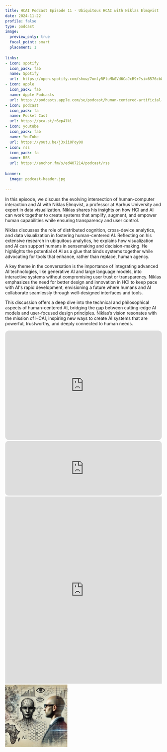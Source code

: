 ```yaml
---
title: HCAI Podcast Episode 11 - Ubiquitous HCAI with Niklas Elmqvist
date: 2024-11-22
profile: false
type: podcast
image:
  preview_only: true
  focal_point: smart
  placement: 1

links: 
- icon: spotify
  icon_pack: fab
  name: Spotify
  url:  https://open.spotify.com/show/7onlyRPluMk0Vd6CaJcR9r?si=6576cb8ddff74a2c
- icon: apple
  icon_pack: fab
  name: Apple Podcasts
  url: https://podcasts.apple.com/se/podcast/human-centered-artificial-intelligence/id1717384556?i=1000677880493
- icon: podcast
  icon_pack: fa
  name: Pocket Cast
  url: https://pca.st/r6ep4lkl
- icon: youtube
  icon_pack: fab
  name: YouTube
  url: https://youtu.be/j3xii0Poy0U
- icon: rss
  icon_pack: fa
  name: RSS
  url: https://anchor.fm/s/ed407214/podcast/rss

banner:
  image: podcast-header.jpg  

---
```


In this episode, we discuss the evolving intersection of human-computer interaction and AI with Niklas Elmqvist, a professor at Aarhus University and expert in data visualization. Niklas shares his insights on how HCI and AI can work together to create systems that amplify, augment, and empower human capabilities while ensuring transparency and user control.


<!--more-->
Niklas discusses the role of distributed cognition, cross-device analytics, and data visualization in fostering human-centered AI. Reflecting on his extensive research in ubiquitous analytics, he explains how visualization and AI can support humans in sensemaking and decision-making. He highlights the potential of AI as a glue that binds systems together while advocating for tools that enhance, rather than replace, human agency.

A key theme in the conversation is the importance of integrating advanced AI technologies, like generative AI and large language models, into interactive systems without compromising user trust or transparency. Niklas emphasizes the need for better design and innovation in HCI to keep pace with AI's rapid development, envisioning a future where humans and AI collaborate seamlessly through well-designed interfaces and tools.

This discussion offers a deep dive into the technical and philosophical aspects of human-centered AI, bridging the gap between cutting-edge AI models and user-focused design principles. Niklas’s vision resonates with the mission of HCAI, inspiring new ways to create AI systems that are powerful, trustworthy, and deeply connected to human needs.


<iframe style="border-radius:12px" src="https://open.spotify.com/embed/episode/3uymCD1OKtHvSEpftF2jTV/video?utm_source=generator" width="100%" height="351" frameBorder="0" allowfullscreen="" allow="autoplay; clipboard-write; encrypted-media; fullscreen; picture-in-picture" loading="lazy"></iframe>

<iframe allow="autoplay *; encrypted-media *; fullscreen *; clipboard-write" frameborder="0" height="175" style="width:100%;overflow:hidden;border-radius:10px;" sandbox="allow-forms allow-popups allow-same-origin allow-scripts allow-storage-access-by-user-activation allow-top-navigation-by-user-activation" src="https://embed.podcasts.apple.com/se/podcast/human-centered-artificial-intelligence/id1717384556?i=1000677880493"></iframe>


<iframe width="100%" height="600" src="https://www.youtube.com/embed/j3xii0Poy0U?si=EUxDkqWL9FemfEcW" title="HCAI 11 -  Ubiquitous HCAI with Niklas Elmqvist" frameborder="0" allow="accelerometer; autoplay; clipboard-write; encrypted-media; gyroscope; picture-in-picture; web-share" allowfullscreen></iframe>



<img src="featured.png" width="200px">